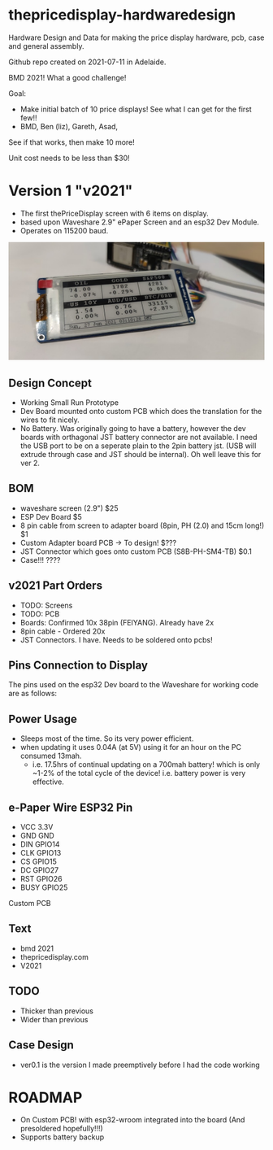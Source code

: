 # thepricedisplay-hardwaredesign

Hardware Design and Data for making the price display hardware, pcb, case and general assembly.

Github repo created on 2021-07-11 in Adelaide.  

BMD 2021! What a good challenge!

Goal:
* Make initial batch of 10 price displays! See what I can get for the first few!!
* BMD, Ben (liz), Gareth, Asad,

See if that works, then make 10 more!

Unit cost needs to be less than $30!


# Version 1 "**v2021**"

* The first thePriceDisplay screen with 6 items on display. 
* based upon Waveshare 2.9" ePaper Screen and an esp32 Dev Module.
* Operates on 115200 baud.

![photo](v2021/_photos/2021-06-27%20IMG151400_mainscreencomplete.jpg)

## Design Concept
* Working Small Run Prototype
* Dev Board mounted onto custom PCB which does the translation for the wires to fit nicely. 
* No Battery. Was originally going to have a battery, however the dev boards with orthagonal JST battery connector are not available. I need the USB port to be on a seperate plain to the 2pin battery jst. (USB will extrude through case and JST should be internal). Oh well leave this for ver 2.

## BOM
* waveshare screen (2.9")                                                     $25
* ESP Dev Board                                                               $5
* 8 pin cable from screen to adapter board (8pin, PH (2.0) and 15cm long!)    $1
* Custom Adapter board PCB -> To design!                                      $??? 
* JST Connector which goes onto custom PCB (S8B-PH-SM4-TB)                    $0.1                    
* Case!!!                                                                     ????

## v2021 Part Orders
* TODO: Screens
* TODO: PCB
* Boards: Confirmed 10x 38pin (FEIYANG). Already have 2x
* 8pin cable - Ordered 20x
* JST Connectors. I have. Needs to be soldered onto pcbs!

## Pins Connection to Display 
The pins used on the esp32 Dev board to the Waveshare for working code are as follows:

## Power Usage
* Sleeps most of the time. So its very power efficient.
* when updating it uses 0.04A (at 5V)   using it for an hour on the PC consumed 13mah.
    - i.e. 17.5hrs of continual updating on a 700mah battery! which is only ~1-2% of the total cycle of the device! i.e. battery power is very effective.

## e-Paper Wire     ESP32 Pin
* VCC              3.3V
* GND              GND
* DIN              GPIO14
* CLK              GPIO13
* CS               GPIO15
* DC               GPIO27
* RST              GPIO26
* BUSY             GPIO25

Custom PCB 
## Text
* bmd 2021
* thepricedisplay.com
* V2021


## TODO
* Thicker than previous
* Wider than previous

## Case Design

* ver0.1 is the version I made preemptively before I had the code working

# ROADMAP
* On Custom PCB! with esp32-wroom integrated into the board (And presoldered hopefully!!!)
* Supports battery backup